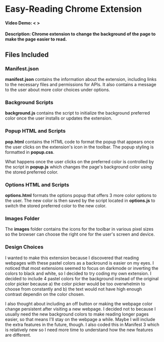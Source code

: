 # **Easy-Reading Chrome Extension**
#### Video Demo: < >
#### Description: Chrome extension to change the background of the page to make the page easier to read.

## Files Included

### Manifest.json
**manifest.json** contains the information about the extension, including links to the necessary files and permissions for APIs. It also contains a message to the user about more color choices under options.

### Background Scripts
**background.js** contains the script to initialize the background preferred color once the user installs or updates the extension.

### Popup HTML and Scripts
**pop.html** contains the HTML code to format the popup that appears once the user clicks on the extension's icon in the toolbar. The popup styling is formatted in **popup.css**.

What happens once the user clicks on the preferred color is controlled by the script in **popup.js** which changes the page's background color using the stored preferred color.

### Options HTML and Scripts
**options.html** formats the options popup that offers 3 more color options to the user. The new color is then saved by the script located in **options.js** to switch the stored preferred color to the new color.

### Images Folder
The **images** folder contains the icons for the toolbar in various pixel sizes so the browser can choose the right one for the user's screen and device.

### Design Choices
I wanted to make this extension because I discovered that reading webpages with these pastel colors as a backround is easier on my eyes. I noticed that most extensions seemed to focus on darkmode or inverting the colors to black and white, so I decided to try coding my own extension. I decided to include 4 pastel colors for the background instead of the original color picker because a) the color picker would be too overwhelmin to choose from constantly and b) the text would not have high enough contrast dependin on the color chosen.

I also thought about including an off button or making the webpage color change persistent after visiting a new webpage. I decided not to because I usually need the new background colors to make reading longer pages easier, so that means I'll stay on the webpage a while. Maybe I will include the extra features in the future, though. I also coded this in Manifest 3 which is relatively new so I need more time to understand how the new features are different.



